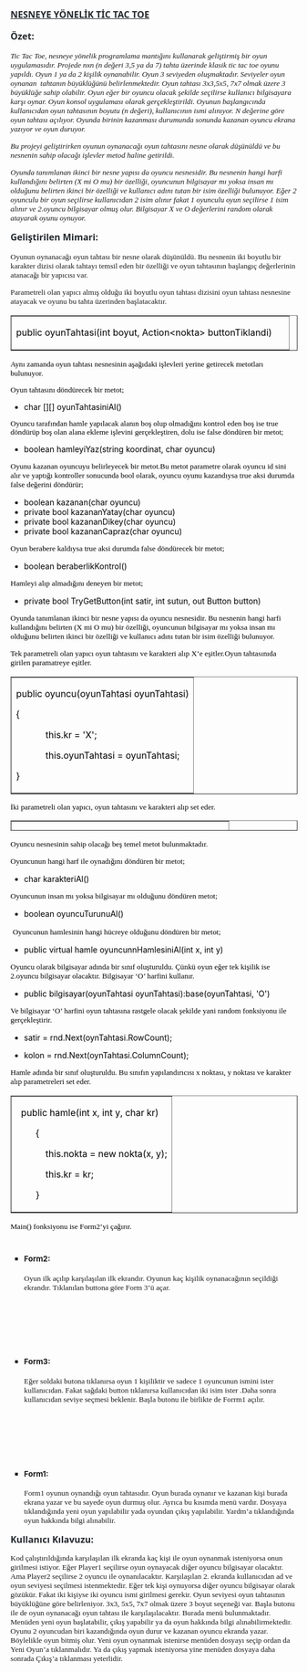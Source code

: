 <p style="margin-bottom: 12.0pt; line-height: normal;"><span style="text-decoration: underline;"><strong><span style="font-size: 12pt; font-family: 'Segoe UI', sans-serif; color: #24292e; text-decoration: underline;">NESNEYE Y&Ouml;NELİK TİC TAC TOE</span></strong></span></p>
<p style="margin-bottom: 12.0pt; line-height: normal;"><strong><span style="font-size: 12.0pt; font-family: 'Segoe UI',sans-serif; color: #24292e;">&Ouml;zet:</span></strong></p>
<p style="margin-right: 0cm;"><span style="font-family: 'times new roman', times;"><em><span style="font-size: 10.0pt;">Tic Tac Toe, nesneye y&ouml;nelik programlama mantığını kullanarak geliştirmiş bir oyun uygulamasıdır. Projede nxn (n değeri 3,5 ya da 7) tahta &uuml;zerinde klasik tic tac toe oyunu yapıldı. Oyun 1 ya da 2 kişilik oynanabilir. Oyun 3 seviyeden oluşmaktadır. Seviyeler oyun oynanan &nbsp;tahtanın b&uuml;y&uuml;kl&uuml;ğ&uuml;n&uuml; belirlenmektedir. Oyun tahtası 3x3,5x5, 7x7 olmak &uuml;zere 3 b&uuml;y&uuml;kl&uuml;ğe sahip olabilir. Oyun eğer bir oyuncu olacak şekilde se&ccedil;ilirse kullanıcı bilgisayara karşı oynar. Oyun konsol uygulaması olarak ger&ccedil;ekleştirildi. Oyunun başlangıcında kullanıcıdan oyun tahtasının boyutu (n değeri), kullanıcının ismi alınıyor. N değerine g&ouml;re oyun tahtası a&ccedil;ılıyor. Oyunda birinin kazanması durumunda sonunda kazanan oyuncu ekrana yazıyor ve oyun duruyor.</span></em></span></p>
<p style="margin-right: 0cm;"><span style="font-family: 'times new roman', times;"><em><span style="font-size: 10.0pt;">Bu projeyi geliştirirken oyunun oynanacağı oyun tahtasını nesne olarak d&uuml;ş&uuml;n&uuml;ld&uuml; ve bu nesnenin sahip olacağı işlevler metod haline getirildi. </span></em></span></p>
<p style="margin-right: 0cm;"><span style="font-family: 'times new roman', times;"><em><span style="font-size: 10.0pt;">Oyunda tanımlanan ikinci bir nesne yapısı da oyuncu nesnesidir. Bu nesnenin hangi harfi kullandığını belirten (X mi O mu) bir &ouml;zelliği, oyuncunun bilgisayar mı yoksa insan mı olduğunu belirten ikinci bir &ouml;zelliği ve kullanıcı adını tutan bir isim &ouml;zelliği bulunuyor. Eğer 2 oyunculu bir oyun se&ccedil;ilirse kullanıcıdan 2 isim alınır fakat 1 oyunculu oyun se&ccedil;ilirse 1 isim alınır ve 2.oyuncu bilgisayar olmuş olur. Bilgisayar X ve O değerlerini random olarak atayarak oyunu oynuyor.</span></em></span></p>
<p style="margin-bottom: 12.0pt; line-height: normal;"><strong><span style="font-size: 12.0pt; font-family: 'Segoe UI',sans-serif; color: #24292e;">Geliştirilen Mimari:</span></strong></p>
<p><span style="font-family: 'times new roman', times; font-size: 10pt;">Oyunun oynanacağı oyun tahtası bir nesne olarak d&uuml;ş&uuml;n&uuml;ld&uuml;. Bu nesnenin iki boyutlu bir karakter dizisi olarak tahtayı temsil eden bir &ouml;zelliği ve oyun tahtasının başlangı&ccedil; değerlerinin atanacağı bir yapıcısı var.</span></p>
<p><span style="font-family: 'times new roman', times; font-size: 10pt;">Parametreli olan yapıcı almış olduğu iki boyutlu oyun tahtası dizisini oyun tahtası nesnesine atayacak ve oyunu bu tahta &uuml;zerinden başlatacaktır.</span></p>
<table style="border-collapse: collapse; width: 100%;" border="1">
<tbody>
<tr>
<td style="width: 100%;">
<p><span style="color: black;">public oyunTahtasi(int boyut, Action&lt;nokta&gt; buttonTiklandi)</span><span style="color: black;">&nbsp;&nbsp;&nbsp;&nbsp;&nbsp; </span></p>
</td>
</tr>
</tbody>
</table>
<p><span style="color: black; font-size: 10pt; font-family: 'times new roman', times;">Aynı zamanda oyun tahtası nesnesinin aşağıdaki işlevleri yerine getirecek metotları bulunuyor.</span></p>
<p><span style="color: black; font-size: 10pt; font-family: 'times new roman', times;"><span style="line-height: 107%; color: black;">Oyun tahtasını d&ouml;nd&uuml;recek bir metot;</span></span></p>
<ul style="list-style-type: disc;">
<li><span style="color: black;">char [][] oyunTahtasiniAl()</span></li>
</ul>
<p><span style="color: black; font-size: 10pt; font-family: 'times new roman', times;"><span style="line-height: 107%; color: black;">Oyuncu tarafından hamle yapılacak alanın boş olup olmadığını kontrol eden boş ise true d&ouml;nd&uuml;r&uuml;p boş olan alana ekleme işlevini ger&ccedil;ekleştiren, dolu ise false d&ouml;nd&uuml;ren bir metot;</span></span></p>
<ul style="list-style-type: disc;">
<li><span style="color: black;">boolean hamleyiYaz(string koordinat, char oyuncu)</span></li>
</ul>
<p><span style="color: black; font-size: 10pt; font-family: 'times new roman', times;">Oyunu kazanan oyuncuyu belirleyecek bir metot.Bu metot parametre olarak oyuncu id sini alır ve yaptığı kontroller sonucunda bool olarak, oyuncu oyunu kazandıysa true aksi durumda false değerini d&ouml;nd&uuml;r&uuml;r;</span></p>
<ul style="list-style-type: disc;">
<li><span style="color: black;">boolean kazanan(char oyuncu) </span></li>
<li><span style="color: black;">private bool kazananYatay(char oyuncu)</span></li>
<li><span style="color: black;">private bool kazananDikey(char oyuncu)</span></li>
<li><span style="color: black;">private bool kazananCapraz(char oyuncu)</span></li>
</ul>
<p><span style="color: black; font-size: 10pt; font-family: 'times new roman', times;">Oyun berabere kaldıysa true aksi durumda false d&ouml;nd&uuml;recek bir metot;</span></p>
<ul style="list-style-type: disc;">
<li><span style="color: black;">boolean beraberlikKontrol() </span></li>
</ul>
<p><span style="color: black; font-size: 10pt; font-family: 'times new roman', times;">Hamleyi alıp almadığını deneyen bir metot;</span></p>
<ul style="list-style-type: disc;">
<li><span style="color: black;">private bool TryGetButton(int satir, int sutun, out Button button)</span></li>
</ul>
<p><span style="color: black; font-size: 10pt; font-family: 'times new roman', times;">Oyunda tanımlanan ikinci bir nesne yapısı da oyuncu nesnesidir. Bu nesnenin hangi harfi kullandığını belirten (X mi O mu) bir &ouml;zelliği, oyuncunun bilgisayar mı yoksa insan mı olduğunu belirten ikinci bir &ouml;zelliği ve kullanıcı adını tutan bir isim &ouml;zelliği bulunuyor.</span></p>
<p><span style="color: black; font-size: 10pt; font-family: 'times new roman', times;">Tek parametreli olan yapıcı oyun tahtasını ve karakteri alıp X&rsquo;e eşitler.Oyun tahtasınıda girilen paramatreye eşitler.</span></p>
<table style="border-collapse: collapse; width: 100%;" border="1">
<tbody>
<tr>
<td style="width: 100%;">
<p><span style="color: black;">public oyuncu(oyunTahtasi oyunTahtasi)</span></p>
<p style="text-autospace: none;"><span style="color: black;">{</span></p>
<p style="text-autospace: none;"><span style="color: black;">&nbsp;&nbsp;&nbsp;&nbsp;&nbsp;&nbsp;&nbsp;&nbsp;&nbsp;&nbsp;&nbsp; this.kr = 'X';</span></p>
<p style="text-autospace: none;"><span style="color: black;">&nbsp;&nbsp;&nbsp;&nbsp;&nbsp;&nbsp;&nbsp;&nbsp;&nbsp;&nbsp;&nbsp; this.oyunTahtasi = oyunTahtasi;</span></p>
<p><span style="color: black;">}</span></p>
</td>
</tr>
</tbody>
</table>
<p><span style="color: black; font-size: 10pt; font-family: 'times new roman', times;"><span style="line-height: 107%; color: black;">İki parametreli olan yapıcı, oyun tahtasını ve karakteri alıp set eder.</span></span></p>
<table style="border-collapse: collapse; width: 100%; height: 18px;" border="1">
<tbody>
<tr style="height: 18px;">
<td style="width: 100%; height: 18px;">
<p><span style="color: black;">public oyuncu(oyunTahtasi oyunTahtasi, char kr)</span></p>
<p style="text-autospace: none;"><span style="color: black;">{</span></p>
<p style="text-autospace: none;"><span style="color: black;">&nbsp;&nbsp;&nbsp;&nbsp;&nbsp;&nbsp;&nbsp;&nbsp;&nbsp;&nbsp;&nbsp;&nbsp;&nbsp;&nbsp;&nbsp;&nbsp;&nbsp;&nbsp;&nbsp;&nbsp;&nbsp;&nbsp;&nbsp; this.kr = kr;</span></p>
<p style="text-autospace: none;"><span style="color: black;">&nbsp;&nbsp;&nbsp;&nbsp;&nbsp;&nbsp;&nbsp;&nbsp;&nbsp;&nbsp;&nbsp;&nbsp;&nbsp;&nbsp;&nbsp;&nbsp;&nbsp;&nbsp;&nbsp;&nbsp;&nbsp;&nbsp;&nbsp; this.oyunTahtasi = oyunTahtasi;</span></p>
<p><span style="color: black;">}</span></p>
</td>
</tr>
</tbody>
</table>
<p><span style="color: black; font-size: 10pt; font-family: 'times new roman', times;">Oyuncu nesnesinin sahip olacağı beş temel metot bulunmaktadır. </span></p>
<p><span style="color: black; font-size: 10pt; font-family: 'times new roman', times;">Oyuncunun hangi harf ile oynadığını d&ouml;nd&uuml;ren bir metot;</span></p>
<ul style="list-style-type: disc;">
<li><span style="color: black;">char karakteriAl()</span></li>
</ul>
<p><span style="color: black; font-size: 10pt; font-family: 'times new roman', times;">Oyuncunun insan mı yoksa bilgisayar mı olduğunu d&ouml;nd&uuml;ren metot;</span></p>
<ul style="list-style-type: disc;">
<li><span style="color: black;">boolean oyuncuTurunuAl() </span></li>
</ul>
<p><span style="color: black;">&nbsp;</span><span style="color: black;"><span style="font-size: 10pt; font-family: 'times new roman', times;">Oyuncunun hamlesinin hangi h&uuml;creye olduğunu d&ouml;nd&uuml;ren bir metot;</span></span></p>
<ul style="list-style-type: disc;">
<li><span style="color: black;">public virtual hamle oyuncunnHamlesiniAl(int x, int y)</span></li>
</ul>
<p><span style="color: black; font-size: 10pt; font-family: 'times new roman', times;">Oyuncu olarak bilgisayar adında bir sınıf oluşturuldu. &Ccedil;&uuml;nk&uuml; oyun eğer tek kişilik ise 2.oyuncu bilgisayar olacaktır. Bilgisayar &lsquo;O&rsquo; harfini kullanır.</span></p>
<ul>
<li><span style="color: black;">public bilgisayar(oyunTahtasi oyunTahtasi):base(oyunTahtasi, 'O')</span></li>
</ul>
<p><span style="color: black; font-size: 10pt; font-family: 'times new roman', times;">Ve bilgisayar &lsquo;O&rsquo; harfini oyun tahtasına rastgele olacak şekilde yani random fonksiyonu ile ger&ccedil;ekleştirir.</span></p>
<ul style="list-style-type: disc;">
<li><span style="color: black;">satir = rnd.Next(oynTahtasi.RowCount);</span></li>
<li>
<p><span style="color: black;">kolon = rnd.Next(oynTahtasi.ColumnCount);</span></p>
</li>
</ul>
<p><span style="color: black; font-size: 10pt; font-family: 'times new roman', times;">Hamle adında bir sınıf oluşturuldu. Bu sınıfın yapılandırıcısı x noktası, y noktası ve karakter alıp parametreleri set eder.</span></p>
<table style="border-collapse: collapse; width: 100%;" border="1">
<tbody>
<tr>
<td style="width: 100%;">
<p style="text-autospace: none;"><span style="color: black;">&nbsp; public hamle(int x, int y, char kr)</span></p>
<p style="text-autospace: none;"><span style="color: black;">&nbsp;&nbsp;&nbsp;&nbsp;&nbsp;&nbsp;&nbsp; {</span></p>
<p style="text-autospace: none;"><span style="color: black;">&nbsp;&nbsp;&nbsp;&nbsp;&nbsp;&nbsp;&nbsp;&nbsp;&nbsp;&nbsp;&nbsp; this.nokta = new nokta(x, y);</span></p>
<p style="text-autospace: none;"><span style="color: black;">&nbsp;&nbsp;&nbsp;&nbsp;&nbsp;&nbsp;&nbsp;&nbsp;&nbsp;&nbsp;&nbsp; this.kr = kr;</span></p>
<p><span style="color: black;">&nbsp;&nbsp;&nbsp;&nbsp;&nbsp;&nbsp;&nbsp; }</span></p>
</td>
</tr>
</tbody>
</table>
<p style="text-autospace: none;"><span style="color: black; font-size: 10pt; font-family: 'times new roman', times;">Main() fonksiyonu ise Form2&rsquo;yi &ccedil;ağırır.</span></p>
<ul style="list-style-type: square;">
<li style="text-autospace: none;">
<h1 style="text-align: justify; text-indent: 0cm; tab-stops: 35.4pt;"><span style="font-size: 10pt;">Form2:</span></h1>
<p><span style="font-size: 10pt; font-family: 'times new roman', times;">Oyun ilk a&ccedil;ılıp karşılaşılan ilk ekrandır. Oyunun ka&ccedil; kişilik oynanacağının se&ccedil;ildiği ekrandır. Tıklanılan buttona g&ouml;re Form 3&rsquo;&uuml; a&ccedil;ar.</span></p>
<h1 style="text-align: justify; text-indent: 0cm; tab-stops: 35.4pt;">&nbsp;</h1>
</li>
<li style="text-autospace: none;">
<h1 style="text-align: justify; text-indent: 0cm; tab-stops: 35.4pt;"><span style="font-size: 10pt;">Form3:</span></h1>
<p><span style="font-size: 10pt; font-family: 'times new roman', times;">Eğer soldaki butona tıklanırsa oyun 1 kişiliktir ve sadece 1 oyuncunun ismini ister kullanıcıdan. Fakat sağdaki button tıklanırsa kullanıcıdan iki isim ister .Daha sonra kullanıcıdan seviye se&ccedil;mesi beklenir. Başla butonu ile birlikte de Forrm1 a&ccedil;ılır.</span></p>
<h1 style="text-align: justify; text-indent: 0cm; tab-stops: 35.4pt;">&nbsp;</h1>
</li>
<li style="text-autospace: none;">
<h1 style="text-align: justify; text-indent: 0cm; tab-stops: 35.4pt;"><span style="font-size: 10pt;">Form1:</span></h1>
<p><span style="font-size: 10pt; font-family: 'times new roman', times;">Form1 oyunun oynandığı oyun tahtasıdır. Oyun burada oynanır ve kazanan kişi burada ekrana yazar ve bu sayede oyun durmuş olur. Ayrıca bu kısımda men&uuml; vardır. Dosyaya tıklandığında yeni oyun yapılabilir yada oyundan &ccedil;ıkış yapılabilir. Yardm&rsquo;a tıklandığında oyun hakkında bilgi alınabilir.</span></p>
</li>
</ul>
<p><span style="color: black; font-size: 10pt; font-family: 'times new roman', times;"><strong><span style="font-size: 12.0pt; font-family: 'Segoe UI',sans-serif; color: #24292e;">Kullanıcı Kılavuzu:</span></strong></span></p>
<p><span style="font-size: 10pt; font-family: 'times new roman', times;">Kod &ccedil;alıştırıldığında karşılaşılan ilk ekranda ka&ccedil; kişi ile oyun oynanmak isteniyorsa onun girilmesi istiyor. Eğer Player1 se&ccedil;ilirse oyun oynayacak diğer oyuncu bilgisayar olacaktır. Ama Player2 se&ccedil;ilirse 2 oyuncu ile oynanılacaktır. Karşılaşılan 2. ekranda kullanıcıdan ad ve oyun seviyesi se&ccedil;ilmesi istenmektedir. Eğer tek kişi oynuyorsa diğer oyuncu bilgisayar olarak g&ouml;z&uuml;k&uuml;r. Fakat iki kişiyse iki oyuncu ismi girilmesi gerekir. Oyun seviyesi oyun tahtasının&nbsp; b&uuml;y&uuml;kl&uuml;ğ&uuml;ne g&ouml;re belirleniyor. 3x3, 5x5, 7x7 olmak &uuml;zere 3 boyut se&ccedil;eneği var. Başla butonu ile de oyun oynanacağı oyun tahtası ile karşılaşılacaktır. Burada men&uuml; bulunmaktadır. Men&uuml;den yeni oyun başlatabilir, &ccedil;ıkış yapabilir ya da oyun hakkında bilgi alınabilirmektedir. Oyunu 2 oyuncudan biri kazandığında oyun durur ve kazanan oyuncu ekranda yazar. B&ouml;ylelikle oyun bitmiş olur. Yeni oyun oynanmak istenirse men&uuml;den dosyayı se&ccedil;ip ordan da Yeni Oyun&rsquo;a tıklanmalıdır. Ya da &ccedil;ıkış yapmak isteniyorsa yine men&uuml;den dosyaya daha sonrada &Ccedil;ıkış&rsquo;a tıklanması yeterlidir.</span></p>
<p>&nbsp;</p>
<p>&nbsp;</p>
<p>&nbsp;</p>
